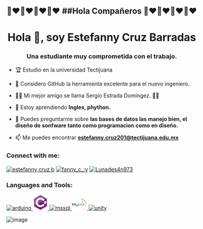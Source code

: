 
<h2 align="center">🤍❤🤍❤🤍❤🤍❤ ##Hola Compañeros 🤍❤🤍❤🤍❤🤍❤</h2>


<h1 align="center">Hola 👋, soy Estefanny Cruz Barradas</h1>
<h3 align="center">Una estudiante muy comprometida con el trabajo.</h3>

- 🏆 Estudio en la universidad Tectijuana

- 🤔 Considero GitHub la herramienta excelente para el nuevo ingeniero.

- 🐙🦑 Mi mejor amigo se llama Sergio Estrada Domingez. 🐙🦑  

- 🌱 Estoy aprendiendo **Ingles, phython.**

- 💬 Puedes preguntarme sobre **las bases de datos las manejo bien, el diseño de sonfware tanto como programacion como en diseño.**

- 📫 Me puedes encontrar **estefanny.cruz201@tectijuana.edu.mx**

<h3 align="left">Connect with me:</h3>
<p align="left">
<a href="https://fb.com/estefanny cruz b" target="blank"><img align="center" src="https://raw.githubusercontent.com/rahuldkjain/github-profile-readme-generator/master/src/images/icons/Social/facebook.svg" alt="estefanny cruz b" height="30" width="40" /></a>
<a href="https://instagram.com/fanny_c_:v" target="blank"><img align="center" src="https://raw.githubusercontent.com/rahuldkjain/github-profile-readme-generator/master/src/images/icons/Social/instagram.svg" alt="fanny_c_:v" height="30" width="40" /></a>
<a href="https://discord.gg/Lunades4n973" target="blank"><img align="center" src="https://raw.githubusercontent.com/rahuldkjain/github-profile-readme-generator/master/src/images/icons/Social/discord.svg" alt="Lunades4n973" height="30" width="40" /></a>
</p>

<h3 align="left">Languages and Tools:</h3>
<p align="left"> <a href="https://www.arduino.cc/" target="_blank" rel="noreferrer"> <img src="https://cdn.worldvectorlogo.com/logos/arduino-1.svg" alt="arduino" width="40" height="40"/> </a> <a href="https://www.w3schools.com/cs/" target="_blank" rel="noreferrer"> <img src="https://raw.githubusercontent.com/devicons/devicon/master/icons/csharp/csharp-original.svg" alt="csharp" width="40" height="40"/> </a> <a href="https://www.microsoft.com/en-us/sql-server" target="_blank" rel="noreferrer"> <img src="https://www.svgrepo.com/show/303229/microsoft-sql-server-logo.svg" alt="mssql" width="40" height="40"/> </a> <a href="https://www.mysql.com/" target="_blank" rel="noreferrer"> <img src="https://raw.githubusercontent.com/devicons/devicon/master/icons/mysql/mysql-original-wordmark.svg" alt="mysql" width="40" height="40"/> </a> <a href="https://unity.com/" target="_blank" rel="noreferrer"> <img src="https://www.vectorlogo.zone/logos/unity3d/unity3d-icon.svg" alt="unity" width="40" height="40"/> </a> </p>


![image](https://user-images.githubusercontent.com/71289132/217960162-d37f8bef-036a-4c84-a1cf-6a0935031180.png)




